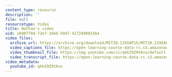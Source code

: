 ```yaml
---
content_type: resource
description: ''
file: null
resourcetype: Video
title: Nathan's video
uid: 1690778d-72e7-3deb-5947-417249893164
video_files:
  archive_url: https://archive.org/download/MIT20.219IAP15/MIT20_219IAP15_D13N_300k.mp4
  video_captions_file: https://open-learning-course-data-rc.s3.amazonaws.com/20-219-becoming-the-next-bill-nye-writing-and-hosting-the-educational-show-january-iap-2015/aac034bf3da15f2795746876c1a97acb_qkkI9Z9tKvo.vtt
  video_thumbnail_file: https://img.youtube.com/vi/qkkI9Z9tKvo/default.jpg
  video_transcript_file: https://open-learning-course-data-rc.s3.amazonaws.com/20-219-becoming-the-next-bill-nye-writing-and-hosting-the-educational-show-january-iap-2015/4e0b6d1dacb153dcfb5a567e58d1855b_qkkI9Z9tKvo.pdf
video_metadata:
  youtube_id: qkkI9Z9tKvo
---
```

